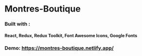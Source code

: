 # Montres-Boutique

### Built with :

#### React, Redux, Redux Toolkit, Font Awesome Icons, Google Fonts

### Demo: https://montres-boutique.netlify.app/
